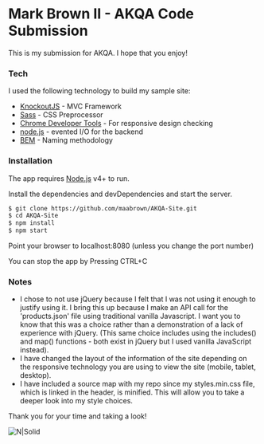 # Mark Brown II - AKQA Code Submission

This is my submission for AKQA. I hope that you enjoy!

### Tech

I used the following technology to build my sample site:

* [KnockoutJS](https://knockoutjs.com/) - MVC Framework
* [Sass](https://sass-lang.com/) - CSS Preprocessor
* [Chrome Developer Tools](https://developer.chrome.com/devtools) - For responsive design checking
* [node.js](https://nodejs.org/) - evented I/O for the backend
* [BEM](http://getbem.com/) - Naming methodology

### Installation

The app requires [Node.js](https://nodejs.org/) v4+ to run.

Install the dependencies and devDependencies and start the server.

```sh
$ git clone https://github.com/maabrown/AKQA-Site.git
$ cd AKQA-Site
$ npm install
$ npm start
```
Point your browser to localhost:8080 (unless you change the port number)

You can stop the app by Pressing CTRL+C


### Notes

 - I chose to not use jQuery because I felt that I was not using it enough to justify using it. I bring this up because I make an API call for the 'products.json' file using traditional vanilla Javascript. I want you to know that this was a choice rather than a demonstration of a lack of experience with jQuery. (This same choice includes using the includes() and map() functions - both exist in jQuery but I used vanilla JavaScript instead).
 - I have changed the layout of the information of the site depending on the responsive technology you are using to view the site (mobile, tablet, desktop).
 - I have included a source map with my repo since my styles.min.css file, which is linked in the header, is minified. This will allow you to take a deeper look into my style choices.


Thank you for your time and taking a look!

![N|Solid](https://media.tenor.com/images/09977f8a82cb11a1fb2d1918ecce059b/tenor.gif)
